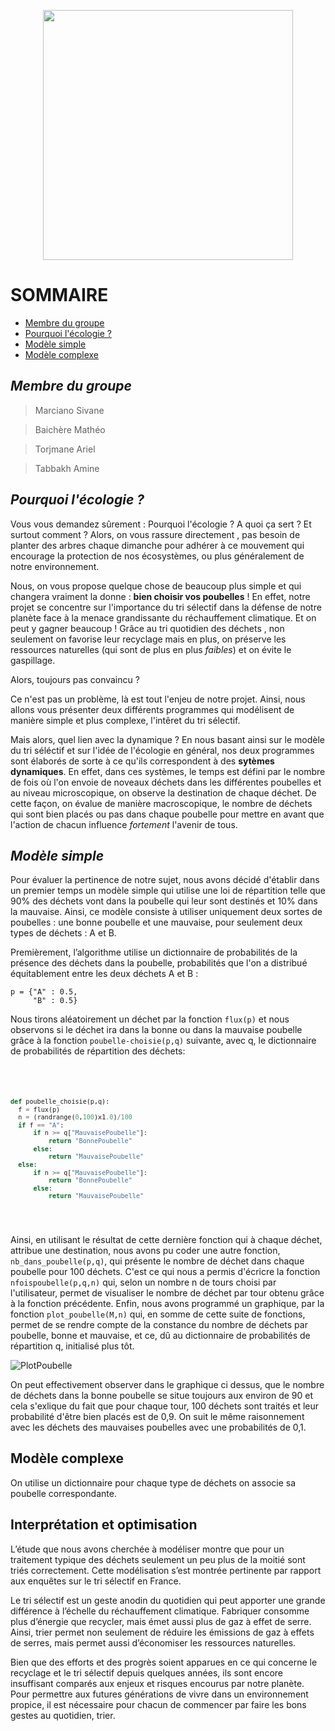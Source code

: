 <p align ="center">
  <img width = "400" height = "400" src = "https://hijab-in.com/wp-content/uploads/2013/09/ecologie.jpg">
</p>
  
# **SOMMAIRE**

* [Membre du groupe](#ariel)
* [Pourquoi l'écologie ?](#siv)
* [Modèle simple](#avi)
* [Modèle complexe](#lilo)

<a name="ariel"></a>
## _**Membre du groupe**_

>Marciano Sivane 

>Baichère Mathéo

>Torjmane Ariel

>Tabbakh Amine


<a name="siv"></a>
## _**Pourquoi l'écologie ?**_


Vous vous demandez sûrement : Pourquoi l'écologie ? A quoi ça sert ? Et surtout comment ?
Alors, on vous rassure directement , pas besoin de planter des arbres chaque dimanche pour adhérer à ce mouvement qui encourage la protection de nos écosystèmes, ou plus généralement de notre environnement.

Nous, on vous propose quelque chose de beaucoup plus simple et qui changera vraiment la donne :
**bien choisir vos poubelles** ! 
En effet, notre projet se concentre sur l'importance du tri sélectif dans la défense de notre planète face à la menace grandissante du réchauffement climatique. Et on peut y gagner beaucoup ! Grâce au tri quotidien des déchets , non seulement on favorise leur recyclage mais en plus, on préserve les ressources naturelles (qui sont de plus en plus *faibles*) et on évite le gaspillage. 

Alors, toujours pas convaincu ?

Ce n'est pas un problème, là est tout l'enjeu de notre projet. Ainsi, nous allons vous présenter deux différents programmes qui modélisent de manière simple et plus complexe, l'intêret du tri sélectif.

Mais alors, quel lien avec la dynamique ?  En nous basant ainsi sur le modèle du tri séléctif et sur l'idée de l'écologie en général, nos deux programmes sont élaborés de sorte à ce qu'ils correspondent à des **sytèmes dynamiques**. En effet, dans ces systèmes, le temps est défini par le nombre de fois où l'on envoie de noveaux déchets dans les différentes poubelles et au niveau microscopique,  on observe la destination de chaque déchet. De cette façon, on évalue de manière macroscopique, le nombre de déchets qui sont bien placés ou pas dans chaque poubelle pour mettre en avant que l'action de chacun influence *fortement* l'avenir de tous.


<a name="avi"></a>
## _**Modèle simple**_

Pour évaluer la pertinence de notre sujet, nous avons décidé d'établir dans un premier temps un modèle simple qui utilise une loi de répartition telle que 90% des déchets vont dans la poubelle qui leur sont destinés et 10% dans la mauvaise.
Ainsi, ce modèle consiste à utiliser uniquement deux sortes de poubelles : une bonne poubelle et une mauvaise, pour seulement deux types de déchets : A et B. 

<p> Premièrement, l’algorithme utilise un dictionnaire de probabilités de la présence des déchets dans la poubelle, probabilités que l'on a distribué équitablement entre les deux déchets A et B : </p>
  <pre><code>p = {"A" : 0.5,
     "B" : 0.5}
</code></pre>


<p> Nous tirons aléatoirement un déchet par la fonction <code>flux(p)</code> et nous observons si le déchet ira dans la bonne ou dans la mauvaise poubelle grâce à la fonction <code>poubelle-choisie(p,q)</code> suivante, avec q, le dictionnaire de probabilités de répartition des déchets: </p>
  <pre><code>
  
  ```python
    
  def poubelle_choisie(p,q):
    f = flux(p)
    n = (randrange(0,100)x1.0)/100
    if f == "A":
        if n >= q["MauvaisePoubelle"]:
            return "BonnePoubelle"
        else: 
            return "MauvaisePoubelle"
    else:
        if n >= q["MauvaisePoubelle"]:
            return "BonnePoubelle"
        else: 
            return "MauvaisePoubelle"
```                
</code></pre>

Ainsi, en utilisant le résultat de cette dernière fonction qui à chaque déchet, attribue une destination, nous avons pu coder une autre fonction, <code>nb_dans_poubelle(p,q)</code>, qui présente le nombre de déchet dans chaque poubelle pour 100 déchets. C'est ce qui nous a permis d'écricre la fonction <code>nfoispoubelle(p,q,n)</code> qui, selon un nombre n de tours choisi par l'utilisateur, permet de visualiser le nombre de déchet par tour obtenu grâce à la fonction précédente. Enfin, nous avons programmé un graphique, par la fonction <code>plot_poubelle(M,n)</code> qui, en somme de cette suite de fonctions, permet de se rendre compte de la constance du nombre de déchets par poubelle, bonne et mauvaise, et ce, dû au dictionnaire de probabilités de répartition q, initialisé plus tôt. 

![PlotPoubelle](/Users/sivanemarciano/Desktop/sivopie.png)

On peut effectivement observer dans le graphique ci dessus, que le nombre de déchets dans la bonne poubelle se situe toujours aux environ de 90 et cela s'exlique du fait que pour chaque tour, 100 déchets sont traités et leur probabilité d'être bien placés est de 0,9. On suit le même raisonnement avec les déchets des mauvaises poubelles avec une probabilités de 0,1.


 
<a name="lilo"></a>
## Modèle complexe 

On utilise un dictionnaire pour chaque type de déchets on associe sa poubelle correspondante.



<a name="lol"></a>
## Interprétation et optimisation

L’étude que nous avons cherchée à modéliser montre que pour un traitement typique des déchets seulement un peu plus de la moitié sont  triés correctement. Cette modélisation s’est montrée pertinente par rapport aux enquêtes sur le tri sélectif en France.

Le tri sélectif est un geste anodin du quotidien qui peut apporter une grande différence à l’échelle du réchauffement climatique. Fabriquer consomme plus d’énergie que recycler, mais émet aussi plus de gaz à effet de serre. Ainsi, trier permet non seulement de réduire les émissions de gaz à effets de serres, mais permet aussi d’économiser les ressources naturelles.

Bien que des efforts et des progrès soient apparues en ce qui concerne le recyclage et le tri sélectif depuis quelques années, ils sont encore insuffisant comparés aux enjeux et risques encourus par notre planète.
Pour permettre aux futures générations de vivre dans un environnement propice, il est nécessaire pour chacun de commencer par faire les bons gestes au quotidien, trier.
